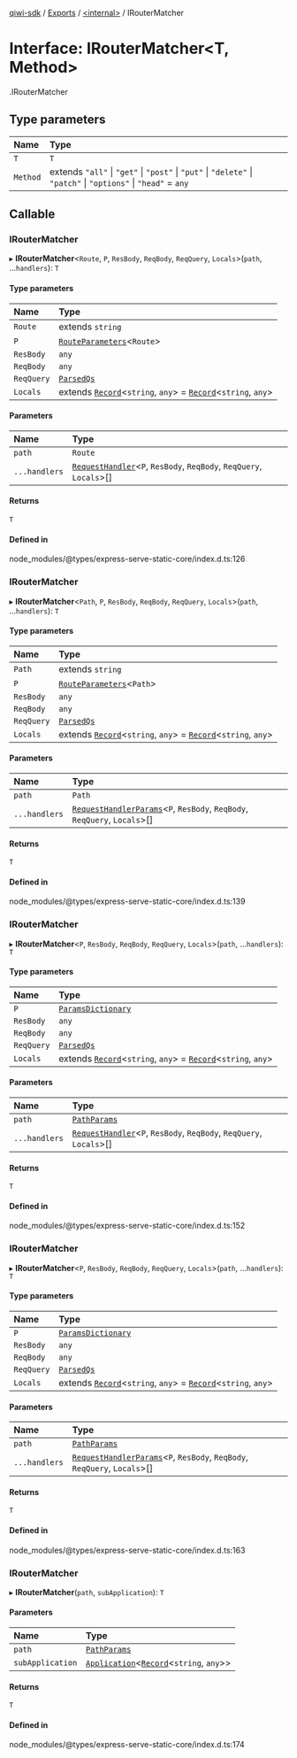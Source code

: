 [qiwi-sdk](../README.md) / [Exports](../modules.md) / [<internal\>](../modules/internal_.md) / IRouterMatcher

# Interface: IRouterMatcher<T, Method\>

[<internal>](../modules/internal_.md).IRouterMatcher

## Type parameters

| Name | Type |
| :------ | :------ |
| `T` | `T` |
| `Method` | extends ``"all"`` \| ``"get"`` \| ``"post"`` \| ``"put"`` \| ``"delete"`` \| ``"patch"`` \| ``"options"`` \| ``"head"`` = `any` |

## Callable

### IRouterMatcher

▸ **IRouterMatcher**<`Route`, `P`, `ResBody`, `ReqBody`, `ReqQuery`, `Locals`\>(`path`, ...`handlers`): `T`

#### Type parameters

| Name | Type |
| :------ | :------ |
| `Route` | extends `string` |
| `P` | [`RouteParameters`](../modules/internal_.md#routeparameters)<`Route`\> |
| `ResBody` | `any` |
| `ReqBody` | `any` |
| `ReqQuery` | [`ParsedQs`](internal_.ParsedQs.md) |
| `Locals` | extends [`Record`](../modules/internal_.md#record)<`string`, `any`\> = [`Record`](../modules/internal_.md#record)<`string`, `any`\> |

#### Parameters

| Name | Type |
| :------ | :------ |
| `path` | `Route` |
| `...handlers` | [`RequestHandler`](internal_.RequestHandler-1.md)<`P`, `ResBody`, `ReqBody`, `ReqQuery`, `Locals`\>[] |

#### Returns

`T`

#### Defined in

node_modules/@types/express-serve-static-core/index.d.ts:126

### IRouterMatcher

▸ **IRouterMatcher**<`Path`, `P`, `ResBody`, `ReqBody`, `ReqQuery`, `Locals`\>(`path`, ...`handlers`): `T`

#### Type parameters

| Name | Type |
| :------ | :------ |
| `Path` | extends `string` |
| `P` | [`RouteParameters`](../modules/internal_.md#routeparameters)<`Path`\> |
| `ResBody` | `any` |
| `ReqBody` | `any` |
| `ReqQuery` | [`ParsedQs`](internal_.ParsedQs.md) |
| `Locals` | extends [`Record`](../modules/internal_.md#record)<`string`, `any`\> = [`Record`](../modules/internal_.md#record)<`string`, `any`\> |

#### Parameters

| Name | Type |
| :------ | :------ |
| `path` | `Path` |
| `...handlers` | [`RequestHandlerParams`](../modules/internal_.md#requesthandlerparams)<`P`, `ResBody`, `ReqBody`, `ReqQuery`, `Locals`\>[] |

#### Returns

`T`

#### Defined in

node_modules/@types/express-serve-static-core/index.d.ts:139

### IRouterMatcher

▸ **IRouterMatcher**<`P`, `ResBody`, `ReqBody`, `ReqQuery`, `Locals`\>(`path`, ...`handlers`): `T`

#### Type parameters

| Name | Type |
| :------ | :------ |
| `P` | [`ParamsDictionary`](internal_.ParamsDictionary.md) |
| `ResBody` | `any` |
| `ReqBody` | `any` |
| `ReqQuery` | [`ParsedQs`](internal_.ParsedQs.md) |
| `Locals` | extends [`Record`](../modules/internal_.md#record)<`string`, `any`\> = [`Record`](../modules/internal_.md#record)<`string`, `any`\> |

#### Parameters

| Name | Type |
| :------ | :------ |
| `path` | [`PathParams`](../modules/internal_.md#pathparams) |
| `...handlers` | [`RequestHandler`](internal_.RequestHandler-1.md)<`P`, `ResBody`, `ReqBody`, `ReqQuery`, `Locals`\>[] |

#### Returns

`T`

#### Defined in

node_modules/@types/express-serve-static-core/index.d.ts:152

### IRouterMatcher

▸ **IRouterMatcher**<`P`, `ResBody`, `ReqBody`, `ReqQuery`, `Locals`\>(`path`, ...`handlers`): `T`

#### Type parameters

| Name | Type |
| :------ | :------ |
| `P` | [`ParamsDictionary`](internal_.ParamsDictionary.md) |
| `ResBody` | `any` |
| `ReqBody` | `any` |
| `ReqQuery` | [`ParsedQs`](internal_.ParsedQs.md) |
| `Locals` | extends [`Record`](../modules/internal_.md#record)<`string`, `any`\> = [`Record`](../modules/internal_.md#record)<`string`, `any`\> |

#### Parameters

| Name | Type |
| :------ | :------ |
| `path` | [`PathParams`](../modules/internal_.md#pathparams) |
| `...handlers` | [`RequestHandlerParams`](../modules/internal_.md#requesthandlerparams)<`P`, `ResBody`, `ReqBody`, `ReqQuery`, `Locals`\>[] |

#### Returns

`T`

#### Defined in

node_modules/@types/express-serve-static-core/index.d.ts:163

### IRouterMatcher

▸ **IRouterMatcher**(`path`, `subApplication`): `T`

#### Parameters

| Name | Type |
| :------ | :------ |
| `path` | [`PathParams`](../modules/internal_.md#pathparams) |
| `subApplication` | [`Application`](internal_.Application.md)<[`Record`](../modules/internal_.md#record)<`string`, `any`\>\> |

#### Returns

`T`

#### Defined in

node_modules/@types/express-serve-static-core/index.d.ts:174
